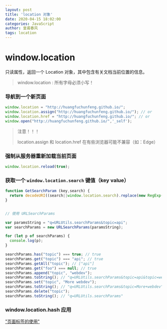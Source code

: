 ```yaml
---
layout: post
title: 'location 对象'
date: 2020-04-15 18:02:00
categories: JavaScript
author: 皇甫春风
tags: location
---
```


# window.location 
只读属性，返回一个 Location  对象，其中包含有关文档当前位置的信息。
> window.location : 所有字母必须小写！ 

### 导航到一个新页面

```javascript
window.location = "http://huangfuchunfeng.github.io/"; 
window.location.assign("http://huangfuchunfeng.github.io/"); // or
window.location.href = "http://huangfuchunfeng.github.io/"; // or
window.open("http://huangfuchunfeng.github.io/",'_self');
```

> 注意！！！
>
>  location.assign 和 location.href 在有些浏览器可能不兼容（如：Edge）

### 强制从服务器重新加载当前页面

```js
window.location.reload(true);
```

### 获取一个 `window.location.search` 键值（key value）

```js
function GetSearchParam (key,search) {
  return decodeURI((search||window.location.search).replace(new RegExp("^(?:.*[&\\?]" + encodeURI(key).replace(/[\.\+\*]/g, "\\$&") + "(?:\\=([^&]*))?)?.*$", "i"), "$1"));
}
```

```js 

// 使用 URLSearchParams 

var paramsString = "q=URLUtils.searchParams&topic=api";
var searchParams = new URLSearchParams(paramsString);

for (let p of searchParams) {
  console.log(p);
}

searchParams.has("topic") === true; // true
searchParams.get("topic") === "api"; // true
searchParams.getAll("topic"); // ["api"]
searchParams.get("foo") === null; // true
searchParams.append("topic", "webdev");
searchParams.toString(); // "q=URLUtils.searchParams&topic=api&topic=webdev"
searchParams.set("topic", "More webdev");
searchParams.toString(); // "q=URLUtils.searchParams&topic=More+webdev"
searchParams.delete("topic");
searchParams.toString(); // "q=URLUtils.searchParams"

```

### window.location.hash 应用

["页面标签的使用"](https://huangfuchunfeng.github.io/document/location.html)